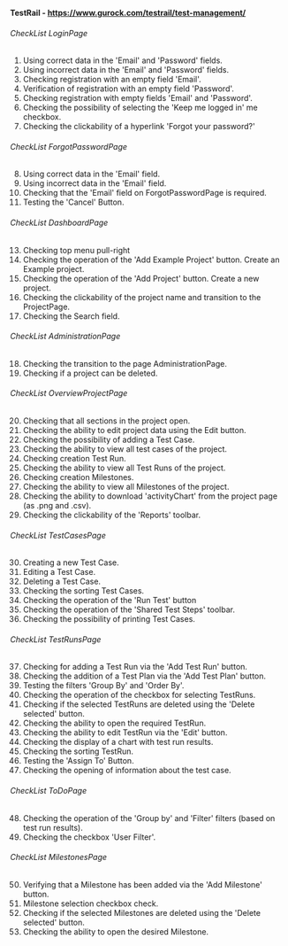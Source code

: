 **TestRail - https://www.gurock.com/testrail/test-management/**

###### CheckList LoginPage

1. Using correct data in the 'Email' and 'Password' fields.
2. Using incorrect data in the 'Email' and 'Password' fields.
3. Checking registration with an empty field 'Email'.
4. Verification of registration with an empty field 'Password'.
5. Checking registration with empty fields 'Email' and 'Password'.
6. Checking the possibility of selecting the 'Keep me logged in' me checkbox.
7. Checking the clickability of a hyperlink 'Forgot your password?'

###### CheckList ForgotPasswordPage

8. Using correct data in the 'Email' field.
9. Using incorrect data in the 'Email' field.
10. Checking that the 'Email' field on ForgotPasswordPage is required.
11. Testing the 'Cancel' Button.

###### CheckList DashboardPage

13. Checking top menu pull-right
14. Checking the operation of the 'Add Example Project' button. Create an Example project.
15. Checking the operation of the 'Add Project' button. Create a new project.
16. Checking the clickability of the project name and transition to the ProjectPage.
17. Checking the Search field.

###### CheckList AdministrationPage

18. Checking the transition to the page AdministrationPage.
19. Checking if a project can be deleted.

###### CheckList OverviewProjectPage

20. Checking that all sections in the project open.
21. Checking the ability to edit project data using the Edit button.
22. Checking the possibility of adding a Test Case. 
23. Checking the ability to view all test cases of the project.
24. Checking creation Test Run.
25. Checking the ability to view all Test Runs of the project.
26. Checking creation Milestones.
27. Checking the ability to view all Milestones of the project.
28. Checking the ability to download 'activityChart' from the project page (as .png and .csv).
29. Checking the clickability of the 'Reports' toolbar.

###### CheckList TestCasesPage

30. Creating a new Test Case. 
31. Editing a Test Case.
32. Deleting a Test Case.
33. Checking the sorting Test Cases.
34. Checking the operation of the 'Run Test' button
35. Checking the operation of the 'Shared Test Steps' toolbar.
36. Checking the possibility of printing Test Cases.

###### CheckList TestRunsPage

37. Checking for adding a Test Run via the 'Add Test Run' button. 
38. Checking the addition of a Test Plan via the 'Add Test Plan' button. 
39. Testing the filters 'Group By' and 'Order By'. 
40. Checking the operation of the checkbox for selecting TestRuns. 
41. Checking if the selected TestRuns are deleted using the 'Delete selected' button.
42. Checking the ability to open the required TestRun. 
43. Checking the ability to edit TestRun via the 'Edit' button. 
44. Checking the display of a chart with test run results. 
45. Checking the sorting TestRun. 
46. Testing the 'Assign To' Button. 
47. Checking the opening of information about the test case.

###### CheckList ToDoPage

48. Checking the operation of the 'Group by' and 'Filter' filters (based on test run results). 
49. Checking the checkbox 'User Filter'.

###### CheckList MilestonesPage

50. Verifying that a Milestone has been added via the 'Add Milestone' button. 
51. Milestone selection checkbox check. 
52. Checking if the selected Milestones are deleted using the 'Delete selected' button. 
53. Checking the ability to open the desired Milestone.
